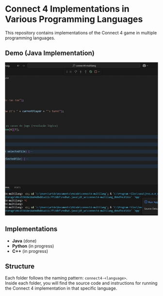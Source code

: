 # Connect 4 Implementations in Various Programming Languages  
This repository contains implementations of the Connect 4 game in multiple programming languages.

## Demo (Java Implementation)  
![Connect 4 Java Demo](connect4-java/assets/demo.gif)

## Implementations  
- **Java** (done)  
- **Python** (in progress)  
- **C++** (in progress)  

## Structure  
Each folder follows the naming pattern: `connect4-<language>`.  
Inside each folder, you will find the source code and instructions for running the Connect 4 implementation in that specific language.  
